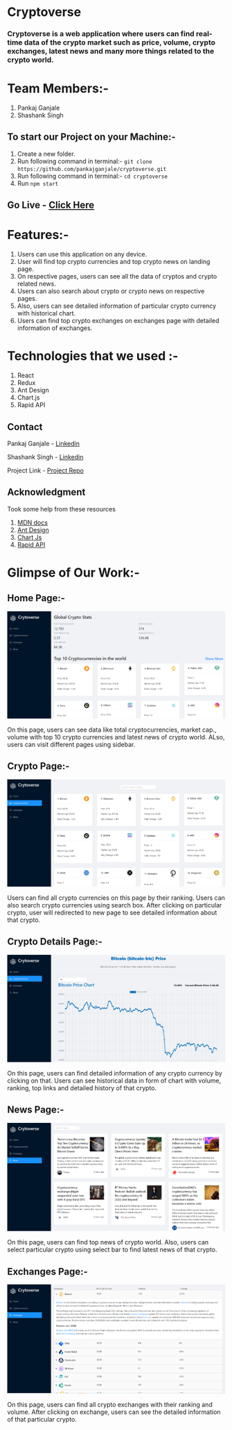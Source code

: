 # Cryptoverse

### Cryptoverse is a web application where users can find real-time data of the crypto market such as price, volume, crypto exchanges, latest news and many more things related to the crypto world.

# Team Members:-
1. Pankaj Ganjale
2. Shashank Singh

## To start our Project on your Machine:-
1. Create a new folder.
2. Run following command in terminal:- ```git clone https://github.com/pankajganjale/cryptoverse.git```
3. Run following command in terminal:- ```cd cryptoverse```
4. Run ```npm start```


## Go Live - [Click Here](https://cryptoappreact.netlify.app/)

# Features:-
1. Users can use this application on any device.
2. User will find top crypto currencies and top crypto news on landing page.
3. On respective pages, users can see all the data of cryptos and crypto related news.
4. Users can also search about crypto or crypto news on respective pages.
5. Also, users can see detailed information of particular crypto currency with historical chart.
6. Users can find top crypto exchanges on exchanges page with detailed information of exchanges.

# Technologies that we used :-
1. React
2. Redux
3. Ant Design
4. Chart.js
5. Rapid API
   
## Contact

Pankaj Ganjale - [Linkedin](https://linkedin.com/in/pankajganjale)

Shashank Singh - [Linkedin](https://www.linkedin.com/in/shashanks0194)

Project Link - [Project Repo](https://github.com/pankajganjale/cryptoverse.git)

## Acknowledgment
Took some help from these resources 
1) [MDN docs](https://developer.mozilla.org/en-US/)
2) [Ant Design](https://ant.design/)
3) [Chart Js](https://www.chartjs.org/)
4) [Rapid API](https://rapidapi.com/hub)




# Glimpse of Our Work:-

## Home Page:-
![Home Page](https://github.com/pankajganjale/cryptoverse/blob/main/images/home.PNG?raw=true)

On this page, users can see data like total cryptocurrencies, market cap., volume with top 10 crypto currencies and latest news of crypto world. ALso, users can visit different pages using sidebar.


## Crypto Page:-
![Crypto Page](https://github.com/pankajganjale/cryptoverse/blob/main/images/crypto.PNG?raw=true)

Users can find all crypto currencies on this page by their ranking. Users can also search crypto currencies using search box. After clicking on particular crypto, user will redirected to new page to see detailed information about that crypto.


## Crypto Details Page:-
![Details Page](https://github.com/pankajganjale/cryptoverse/blob/main/images/detail.PNG?raw=true)

On this page, users can find detailed information of any crypto currency by clicking on that. Users can see historical data in form of chart with volume, ranking, top links and detailed history of that crypto.


## News Page:-
![News Page](https://github.com/pankajganjale/cryptoverse/blob/main/images/news.PNG?raw=true)

On this page, users can find top news of crypto world. Also, users can select particular crypto using select bar to find latest news of that crypto.

## Exchanges Page:-
![Exchanges Page](https://github.com/pankajganjale/cryptoverse/blob/main/images/exchange.PNG?raw=true)

On this page, users can find all crypto exchanges with their ranking and volume. After clicking on exchange, users can see the detailed information of that particular crypto.

